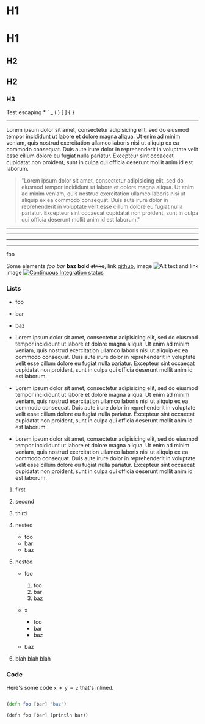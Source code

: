 # H1

H1
==

## H2

H2
--

### H3

Test escaping \* \` \_ \( \) \[ \] \{ \}

* * *
Lorem ipsum dolor sit amet, consectetur adipisicing elit, sed do eiusmod tempor incididunt ut labore et dolore magna aliqua. Ut enim ad minim veniam, quis nostrud exercitation ullamco laboris nisi ut aliquip ex ea commodo consequat. Duis aute irure dolor in reprehenderit in voluptate velit esse cillum dolore eu fugiat nulla pariatur. Excepteur sint occaecat cupidatat non proident, sunt in culpa qui officia deserunt mollit anim id est laborum.

>"Lorem ipsum dolor sit amet, consectetur adipisicing elit, sed do eiusmod tempor incididunt ut labore et dolore magna aliqua. Ut enim ad minim veniam, quis nostrud exercitation ullamco laboris nisi ut aliquip ex ea commodo consequat. Duis aute irure dolor in reprehenderit in voluptate velit esse cillum dolore eu fugiat nulla pariatur. Excepteur sint occaecat cupidatat non proident, sunt in culpa qui officia deserunt mollit anim id est laborum."

***
*****
----
____

foo

Some elements _foo_ *bar* **baz** __bold__ ~~strike~~, link [github](http://github.com), image ![Alt text](https://secure.travis-ci.org/yogthos/markdown-clj.png) and link image [![Continuous Integration status](https://secure.travis-ci.org/yogthos/markdown-clj.png)](http://travis-ci.org/yogthos/markdown-clj)

### Lists

* foo
* bar
* baz

* Lorem ipsum dolor sit amet, consectetur adipisicing elit, sed do eiusmod tempor incididunt ut labore et dolore magna aliqua. Ut enim ad minim veniam, quis nostrud exercitation ullamco laboris nisi ut aliquip ex ea commodo consequat. Duis aute irure dolor in reprehenderit in voluptate velit esse cillum dolore eu fugiat nulla pariatur. Excepteur sint occaecat cupidatat non proident, sunt in culpa qui officia deserunt mollit anim id est laborum.
* Lorem ipsum dolor sit amet, consectetur adipisicing elit, sed do eiusmod tempor incididunt ut labore et dolore magna aliqua. Ut enim ad minim veniam, quis nostrud exercitation ullamco laboris nisi ut aliquip ex ea commodo consequat. Duis aute irure dolor in reprehenderit in voluptate velit esse cillum dolore eu fugiat nulla pariatur. Excepteur sint occaecat cupidatat non proident, sunt in culpa qui officia deserunt mollit anim id est laborum.
* Lorem ipsum dolor sit amet, consectetur adipisicing elit, sed do eiusmod tempor incididunt ut labore et dolore magna aliqua. Ut enim ad minim veniam, quis nostrud exercitation ullamco laboris nisi ut aliquip ex ea commodo consequat. Duis aute irure dolor in reprehenderit in voluptate velit esse cillum dolore eu fugiat nulla pariatur. Excepteur sint occaecat cupidatat non proident, sunt in culpa qui officia deserunt mollit anim id est laborum.

1. first
2. second
3. third

1. nested
   * foo
   * bar
   * baz

2. nested
   * foo
     1. foo
     2. bar
     3. baz

   * x
     * foo
     * bar
     * baz

   * baz

3. blah
   blah
   blah

### Code

Here's some code `x + y = z` that's inlined.

```clojure

(defn foo [bar] "baz")

```


    (defn foo [bar] (println bar))


